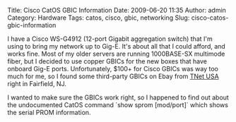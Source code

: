 Title: Cisco CatOS GBIC Information
Date: 2009-06-20 11:35
Author: admin
Category: Hardware
Tags: catos, cisco, gbic, networking
Slug: cisco-catos-gbic-information

I have a Cisco WS-G4912 (12-port Gigabit aggregation switch) that I'm
using to bring my network up to Gig-E. It's about all that I could
afford, and works fine. Most of my older servers are running 1000BASE-SX
multimode fiber, but I decided to use copper GBICs for the new boxes
that have onboard Gig-E ports. Unfortunately, $100+ for Cisco GBICs was
way too much for me, so I found some third-party GBICs on Ebay from
[TNet
USA](http://members.ebay.com/ws/eBayISAPI.dll?ViewUserPage&userid=tnetusa)
right in Fairfield, NJ.

I wanted to make sure the GBICs work right, so I happened to find out
about the undocumented CatOS command \`show sprom [mod/port]\` which
shows the serial PROM information.
